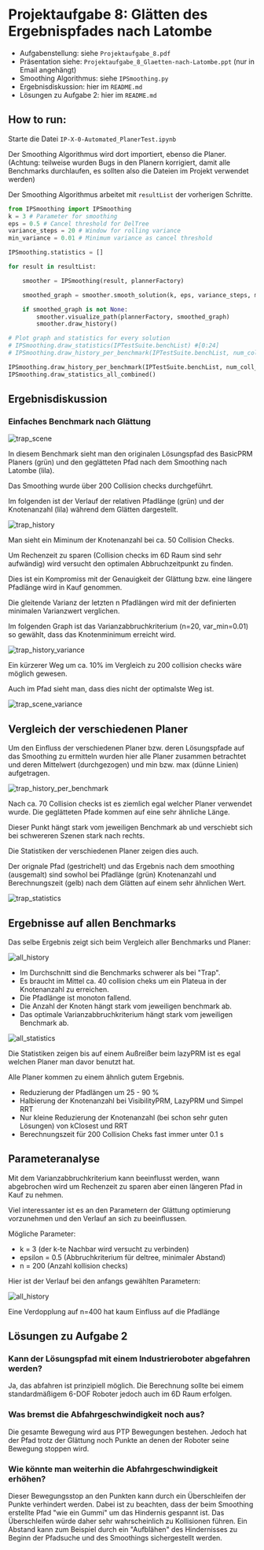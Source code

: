 # Projektaufgabe 8: Glätten des Ergebnispfades nach Latombe

- Aufgabenstellung: siehe `Projektaufgabe_8.pdf`
- Präsentation siehe: `Projektaufgabe_8_Glaetten-nach-Latombe.ppt` (nur in Email angehängt)
- Smoothing Algorithmus: siehe `IPSmoothing.py`
- Ergebnisdiskussion: hier im `README.md`
- Lösungen zu Aufgabe 2: hier im `README.md`

## How to run:

Starte die Datei `IP-X-0-Automated_PlanerTest.ipynb`

Der Smoothing Algorithmus wird dort importiert, ebenso die Planer. (Achtung: teilweise wurden Bugs in den Planern korrigiert, damit alle Benchmarks durchlaufen, es sollten also die Dateien im Projekt verwendet werden)

Der Smoothing Algorithmus arbeitet mit `resultList` der vorherigen Schritte.

```python
from IPSmoothing import IPSmoothing
k = 3 # Parameter for smoothing
eps = 0.5 # Cancel threshold for DelTree
variance_steps = 20 # Window for rolling variance
min_variance = 0.01 # Minimum variance as cancel threshold

IPSmoothing.statistics = []

for result in resultList:

    smoother = IPSmoothing(result, plannerFactory)

    smoothed_graph = smoother.smooth_solution(k, eps, variance_steps, min_variance)

    if smoothed_graph is not None:
        smoother.visualize_path(plannerFactory, smoothed_graph)
        smoother.draw_history()

# Plot graph and statistics for every solution
# IPSmoothing.draw_statistics(IPTestSuite.benchList) #[0:24]
# IPSmoothing.draw_history_per_benchmark(IPTestSuite.benchList, num_coll_checks = 200, combine_all = False)

IPSmoothing.draw_history_per_benchmark(IPTestSuite.benchList, num_coll_checks = 200, combine_all = True)
IPSmoothing.draw_statistics_all_combined()
```

## Ergebnisdiskussion

### Einfaches Benchmark nach Glättung

![trap_scene](./docs/trap_scene.png)

In diesem Benchmark sieht man den originalen Lösungspfad des BasicPRM Planers (grün) und den geglätteten Pfad nach dem Smoothing nach Latombe (lila).

Das Smoothing wurde über 200 Collision checks durchgeführt.

Im folgenden ist der Verlauf der relativen Pfadlänge (grün) und der Knotenanzahl (lila) während dem Glätten dargestellt.

![trap_history](./docs/trap_history.png)

Man sieht ein Miminum der Knotenanzahl bei ca. 50 Collision Checks.

Um Rechenzeit zu sparen (Collision checks im 6D Raum sind sehr aufwändig) wird versucht den optimalen Abbruchzeitpunkt zu finden.

Dies ist ein Kompromiss mit der Genauigkeit der Glättung bzw. eine längere Pfadlänge wird in Kauf genommen.

Die gleitende Varianz der letzten n Pfadlängen wird mit der definierten minimalen Varianzwert verglichen.

Im folgenden Graph ist das Varianzabbruchkriterium (n=20, var_min=0.01) so gewählt, dass das Knotenminimum erreicht wird.

![trap_history_variance](./docs/trap_history_variance.png)

Ein kürzerer Weg um ca. 10% im Vergleich zu 200 collision checks wäre möglich gewesen. 

Auch im Pfad sieht man, dass dies nicht der optimalste Weg ist.

![trap_scene_variance](./docs/trap_scene_variance.png)

## Vergleich der verschiedenen Planer

Um den Einfluss der verschiedenen Planer bzw. deren Lösungspfade auf das Smoothing zu ermitteln wurden hier alle Planer zusammen betrachtet und deren Mittelwert (durchgezogen) und min bzw. max (dünne Linien) aufgetragen.

![trap_history_per_benchmark](./docs/trap_history_per_benchmark.png)

Nach ca. 70 Collision checks ist es ziemlich egal welcher Planer verwendet wurde. Die geglätteten Pfade kommen auf eine sehr ähnliche Länge.

Dieser Punkt hängt stark vom jeweiligen Benchmark ab und verschiebt sich bei schwereren Szenen stark nach rechts.

Die Statistiken der verschiedenen Planer zeigen dies auch. 

Der orignale Pfad (gestrichelt) und das Ergebnis nach dem smoothing (ausgemalt) sind sowhol bei Pfadlänge (grün) Knotenanzahl und Berechnungszeit (gelb) nach dem Glätten auf einem sehr ähnlichen Wert.

![trap_statistics](./docs/trap_statistics.png)

## Ergebnisse auf allen Benchmarks

Das selbe Ergebnis zeigt sich beim Vergleich aller Benchmarks und Planer:

![all_history](./docs/all_history.png)

- Im Durchschnitt sind die Benchmarks schwerer als bei "Trap". 
- Es braucht im Mittel ca. 40 collision cheks um ein Plateua in der Knotenanzahl zu erreichen.
- Die Pfadlänge ist monoton fallend.
- Die Anzahl der Knoten hängt stark vom jeweiligen benchmark ab.
- Das optimale Varianzabbruchkriterium hängt stark vom jeweiligen Benchmark ab.

![all_statistics](./docs/all_statistics.png)

Die Statistiken zeigen bis auf einem Außreißer beim lazyPRM ist es egal welchen Planer man davor benutzt hat.

Alle Planer kommen zu einem ähnlich gutem Ergebnis.

- Reduzierung der Pfadlängen um 25 - 90 %
- Halbierung der Knotenanzahl bei VisibilityPRM, LazyPRM und Simpel RRT
- Nur kleine Reduzierung der Knotenanzahl (bei schon sehr guten Lösungen) von kClosest und RRT
- Berechnungszeit für 200 Collision Cheks fast immer unter 0.1 s

## Parameteranalyse

Mit dem Varianzabbruchkriterium kann beeinflusst werden, wann abgebrochen wird um Rechenzeit zu sparen aber einen längeren Pfad in Kauf zu nehmen.

Viel interessanter ist es an den Parametern der Glättung optimierung vorzunehmen und den Verlauf an sich zu beeinflussen.

Mögliche Parameter:
- k = 3 (der k-te Nachbar wird versucht zu verbinden)
- epsilon = 0.5 (Abbruchkriterium für deltree, minimaler Abstand)
- n = 200 (Anzahl kollision checks)

Hier ist der Verlauf bei den anfangs gewählten Parametern: 

![all_history](./docs/all_history.png)

Eine Verdopplung auf n=400 hat kaum Einfluss auf die Pfadlänge

## Lösungen zu Aufgabe 2
### Kann der Lösungspfad mit einem Industrieroboter abgefahren werden?
Ja, das abfahren ist prinzipiell möglich. Die Berechnung sollte bei eimem standardmäßigem 6-DOF Roboter jedoch auch im 6D Raum erfolgen. 
### Was bremst die Abfahrgeschwindigkeit noch aus?
Die gesamte Bewegung wird aus PTP Bewegungen bestehen. Jedoch hat der Pfad trotz der Glättung noch Punkte an denen der Roboter seine Bewegung stoppen wird.
### Wie könnte man weiterhin die Abfahrgeschwindigkeit erhöhen?
Dieser Bewegungsstop an den Punkten kann durch ein Überschleifen der Punkte verhindert werden. Dabei ist zu beachten, dass der beim Smoothing erstellte Pfad "wie ein Gummi" um das Hindernis gespannt ist. Das Überschleifen würde daher sehr wahrscheinlich zu Kollisionen führen. Ein Abstand kann zum Beispiel durch ein "Aufblähen" des Hindernisses zu Beginn der Pfadsuche und des Smoothings sichergestellt werden.
